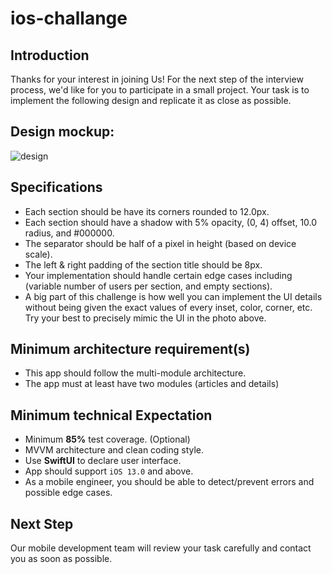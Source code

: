 # ios-challange

## Introduction

Thanks for your interest in joining Us! For the next step of the interview process, we'd like for you to participate in a small project. Your task is to implement the following design and replicate it as close as possible.

## Design mockup:
![design](https://i.imgur.com/WN2ZRKw.png)

## Specifications

* Each section should be have its corners rounded to 12.0px.  
* Each section should have a shadow with 5% opacity, (0, 4) offset, 10.0 radius, and #000000.  
* The separator should be half of a pixel in height (based on device scale).   
* The left & right padding of the section title should be 8px.  
* Your implementation should handle certain edge cases including (variable number of users per section, and empty sections).  
* A big part of this challenge is how well you can implement the UI details without being given the exact values of every inset, color, corner, etc. Try your best to precisely mimic the UI in the photo above.

## Minimum architecture requirement(s)
* This app should follow the multi-module architecture.
* The app must at least have two modules (articles and details)

## Minimum technical Expectation
* Minimum **85%** test coverage. (Optional)
* MVVM architecture and clean coding style.
* Use **SwiftUI** to declare user interface.
* App should support `iOS 13.0` and above.
* As a mobile engineer, you should be able to detect/prevent errors and possible edge cases.

## Next Step
Our mobile development team will review your task carefully and contact you as soon as possible.
